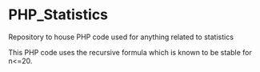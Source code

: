 # PHP_Statistics
Repository to house PHP code used for anything related to statistics

This PHP code uses the recursive formula which is known to be stable for n<=20.

